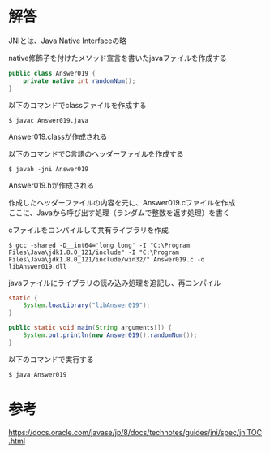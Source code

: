 # 解答
JNIとは、Java Native Interfaceの略

native修飾子を付けたメソッド宣言を書いたjavaファイルを作成する
```java
public class Answer019 {
    private native int randomNum();
}
```

以下のコマンドでclassファイルを作成する
```
$ javac Answer019.java
```
Answer019.classが作成される

以下のコマンドでC言語のヘッダーファイルを作成する
```
$ javah -jni Answer019
```
Answer019.hが作成される

作成したヘッダーファイルの内容を元に、Answer019.cファイルを作成  
ここに、Javaから呼び出す処理（ランダムで整数を返す処理）を書く

cファイルをコンパイルして共有ライブラリを作成
```
$ gcc -shared -D__int64='long long' -I "C:\Program Files\Java\jdk1.8.0_121/include" -I "C:\Program Files\Java\jdk1.8.0_121/include/win32/" Answer019.c -o libAnswer019.dll
```

javaファイルにライブラリの読み込み処理を追記し、再コンパイル
```java
static {
    System.loadLibrary("libAnswer019");
}

public static void main(String arguments[]) {
    System.out.println(new Answer019().randomNum());
}
```

以下のコマンドで実行する
```
$ java Answer019
```


# 参考
https://docs.oracle.com/javase/jp/8/docs/technotes/guides/jni/spec/jniTOC.html
